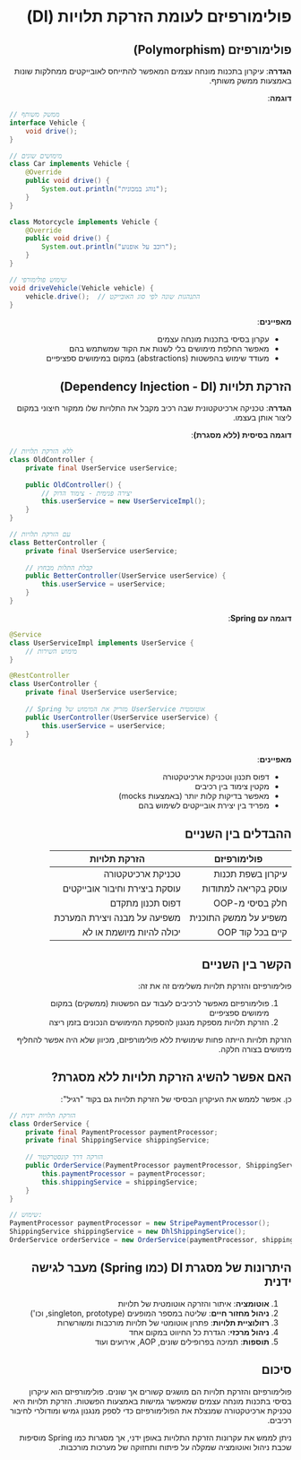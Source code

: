 <div dir="rtl">

# פולימורפיזם לעומת הזרקת תלויות (DI)

## פולימורפיזם (Polymorphism)

**הגדרה**: עיקרון בתכנות מונחה עצמים המאפשר להתייחס לאובייקטים ממחלקות שונות באמצעות ממשק משותף.

**דוגמה**:

</div>

```java
// ממשק משותף
interface Vehicle {
    void drive();
}

// מימושים שונים
class Car implements Vehicle {
    @Override
    public void drive() {
        System.out.println("נוהג במכונית");
    }
}

class Motorcycle implements Vehicle {
    @Override
    public void drive() {
        System.out.println("רוכב על אופנוע");
    }
}

// שימוש פולימורפי
void driveVehicle(Vehicle vehicle) {
    vehicle.drive();  // התנהגות שונה לפי סוג האובייקט
}
```


<div dir="rtl">


**מאפיינים**:
- עקרון בסיסי בתכנות מונחה עצמים
- מאפשר החלפת מימושים בלי לשנות את הקוד שמשתמש בהם
- מעודד שימוש בהפשטות (abstractions) במקום במימושים ספציפיים

## הזרקת תלויות (Dependency Injection - DI)

**הגדרה**: טכניקה ארכיטקטונית שבה רכיב מקבל את התלויות שלו ממקור חיצוני במקום ליצור אותן בעצמו.

**דוגמה בסיסית (ללא מסגרת)**:

</div>

```java
// ללא הזרקת תלויות
class OldController {
    private final UserService userService;
    
    public OldController() {
        // יצירה פנימית - צימוד הדוק
        this.userService = new UserServiceImpl(); 
    }
}

// עם הזרקת תלויות
class BetterController {
    private final UserService userService;
    
    // קבלת התלות מבחוץ
    public BetterController(UserService userService) {
        this.userService = userService;
    }
}
```

<div dir="rtl">

**דוגמה עם Spring**:

</div>

```java
@Service
class UserServiceImpl implements UserService {
    // מימוש השירות
}

@RestController
class UserController {
    private final UserService userService;
    
    // Spring מזריק את המימוש של UserService אוטומטית
    public UserController(UserService userService) {
        this.userService = userService;
    }
}
```

<div dir="rtl">

**מאפיינים**:
- דפוס תכנון וטכניקת ארכיטקטורה
- מקטין צימוד בין רכיבים
- מאפשר בדיקות קלות יותר (באמצעות mocks)
- מפריד בין יצירת אובייקטים לשימוש בהם

## ההבדלים בין השניים

| פולימורפיזם | הזרקת תלויות |
|-------------|---------------|
| עיקרון בשפת תכנות | טכניקת ארכיטקטורה |
| עוסק בקריאה למתודות | עוסקת ביצירת וחיבור אובייקטים |
| חלק בסיסי מ-OOP | דפוס תכנון מתקדם |
| משפיע על ממשק התוכנית | משפיעה על מבנה ויצירת המערכת |
| קיים בכל קוד OOP | יכולה להיות מיושמת או לא |

## הקשר בין השניים

פולימורפיזם והזרקת תלויות משלימים זה את זה:

1. פולימורפיזם מאפשר לרכיבים לעבוד עם הפשטות (ממשקים) במקום מימושים ספציפיים
2. הזרקת תלויות מספקת מנגנון להספקת המימושים הנכונים בזמן ריצה

הזרקת תלויות הייתה פחות שימושית ללא פולימורפיזם, מכיוון שלא היה אפשר להחליף מימושים בצורה חלקה.

## האם אפשר להשיג הזרקת תלויות ללא מסגרת?

כן. אפשר לממש את העיקרון הבסיסי של הזרקת תלויות גם בקוד "רגיל":

</div>

```java
// הזרקת תלויות ידנית
class OrderService {
    private final PaymentProcessor paymentProcessor;
    private final ShippingService shippingService;
    
    // הזרקה דרך קונסטרקטור
    public OrderService(PaymentProcessor paymentProcessor, ShippingService shippingService) {
        this.paymentProcessor = paymentProcessor;
        this.shippingService = shippingService;
    }
}

// שימוש:
PaymentProcessor paymentProcessor = new StripePaymentProcessor();
ShippingService shippingService = new DhlShippingService();
OrderService orderService = new OrderService(paymentProcessor, shippingService);
```


<div dir="rtl">


## היתרונות של מסגרת DI (כמו Spring) מעבר לגישה ידנית

1. **אוטומציה**: איתור והזרקה אוטומטית של תלויות
2. **ניהול מחזור חיים**: שליטה במספר המופעים (singleton, prototype, וכו')
3. **רזולוציית תלויות**: פתרון אוטומטי של תלויות מורכבות ומשורשרות
4. **ניהול מרכזי**: הגדרת כל החיווט במקום אחד
5. **תוספות**: תמיכה בפרופילים שונים, AOP, אירועים ועוד

## סיכום

פולימורפיזם והזרקת תלויות הם מושגים קשורים אך שונים. פולימורפיזם הוא עיקרון בסיסי בתכנות מונחה עצמים שמאפשר גמישות באמצעות הפשטות. הזרקת תלויות היא טכניקת ארכיטקטורה שמנצלת את הפולימורפיזם כדי לספק מנגנון גמיש ומודולרי לחיבור רכיבים.

ניתן לממש את עקרונות הזרקת התלויות באופן ידני, אך מסגרות כמו Spring מוסיפות שכבת ניהול ואוטומציה שמקלה על פיתוח ותחזוקה של מערכות מורכבות.
</div>